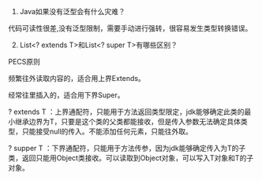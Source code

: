 1. Java如果没有泛型会有什么灾难？

代码可读性很差,没有泛型限制，需要手动进行强转，很容易发生类型转换错误。
								
2. List<? extends T>和List<? super T>有哪些区别？

PECS原则

频繁往外读取内容的，适合用上界Extends。	

经常往里插入的，适合用下界Super。

? extends T ：上界通配符，只能用于方法返回类型限定，jdk能够确定此类的最小继承边界为T，只要是这个类的父类都能接收，但是传入参数无法确定具体类型，只能接受null的传入。不能添加任何元素，只能往外取。
							  								                     			 
? supper T ：下界通配符，只能用于方法传参，因为jdk能够确定传入为T的子类，返回只能用Object类接收。可以读取到Object对象，可以写入T对象和T的子对象。	

